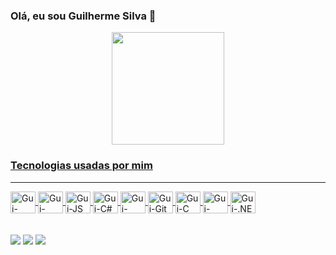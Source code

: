 ### Olá, eu sou Guilherme Silva 👋

<!--
**guijs02/guijs02** is a ✨ _special_ ✨ repository because its `README.md` (this file) appears on your GitHub profile.

Here are some ideas to get you started:

- 🔭 I’m currently working on ...
- 🌱 I’m currently learning ...
- 👯 I’m looking to collaborate on ...
- 🤔 I’m looking for help with ...
- 💬 Ask me about ...
- 📫 How to reach me: ...
- 😄 Pronouns: ...
- ⚡ Fun fact: ...
-->
<div align="center">
  <a href="https://github.com/guijs02">
  <img height="180em" src="https://github-readme-stats.vercel.app/api?username=guijs02&show_icons=true&theme=dracula&include_all_commits=true&count_private=true"/>

</div>
  <h3>Tecnologias usadas por mim</h3>
 <hr>
  
<div style="display: inline_block">

<img align="center" alt="Gui-HTML" height="35" width="40" src="https://cdn.jsdelivr.net/gh/devicons/devicon/icons/html5/html5-original.svg">
<img align="center" alt="Gui-CSS" height="35" width="40" src="https://cdn.jsdelivr.net/gh/devicons/devicon/icons/css3/css3-original.svg">
<img align="center" alt="Gui-JS" height="35" width="40" src="https://cdn.jsdelivr.net/gh/devicons/devicon/icons/javascript/javascript-original.svg">
<img align="center" alt="Gui-C#" height="35" width="40" src="https://cdn.jsdelivr.net/gh/devicons/devicon/icons/csharp/csharp-original.svg">
<img align="center" alt="Gui-Blazor" height="35" width="40" src="https://cdn.worldvectorlogo.com/logos/blazor.svg">
<img align="center" alt="Gui-Git" height="35" width="40" src="https://cdn.jsdelivr.net/gh/devicons/devicon/icons/git/git-original.svg">
<img align="center" alt="Gui-C" height="35" width="40" src="https://cdn.jsdelivr.net/gh/devicons/devicon/icons/c/c-original.svg">
<img align="center" alt="Gui-SQLSERVER" height="35" width="40" src="https://cdn-icons-png.flaticon.com/512/4248/4248443.png" />
<img align="center" alt="Gui-.NET" height="35" width="40" src="https://cdn.jsdelivr.net/gh/devicons/devicon/icons/dotnetcore/dotnetcore-original.svg" />


</div>
  
<br>
<br>
  
 <div>
      <a href="https://www.instagram.com/guijs02/" target="_blank"><img src="https://img.shields.io/badge/Instagram-E4405F?style=for-the-badge&logo=instagram&logoColor=white" target="_blank"></a>
          <a href="https://www.linkedin.com/in/guilherme-jose-silva-9aa662205/" target="_blank"><img src="https://img.shields.io/badge/LinkedIn-0077B5?style=for-the-badge&logo=linkedin&logoColor=white" target="_blank"></a>
             <a href="mailto:guilhermejsilva04@gmail.com" target="_blank"><img src="https://img.shields.io/badge/Gmail-D14836?style=for-the-badge&logo=gmail&logoColor=white" target="_blank"></a>
   
  </div>
   
